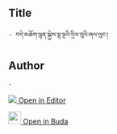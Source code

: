## Title
	- བདེ་མཆོག་ལྷན་སྐྱེས་ལྷ་ལྔའི་དྲིལ་བུའི་ཞལ་ལུང་།

## Author
	- 



[<img src="https://img.icons8.com/color/25/000000/edit-property.png"> Open in Editor](http://editor.openpecha.org/P000739)

[<img width="25" src="https://library.bdrc.io/icons/BUDA-small.svg"> Open in Buda](https://library.bdrc.io/show/bdr:IE0OPP000739)
